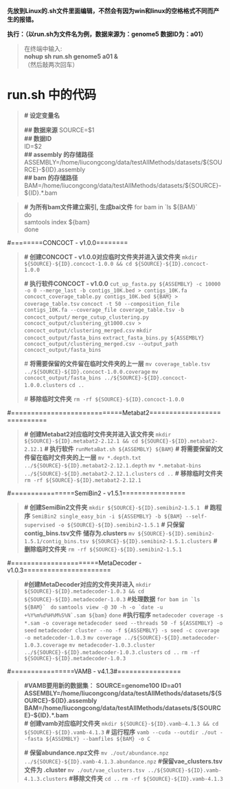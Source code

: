 **先放到Linux的.sh文件里面编辑，不然会有因为win和linux的空格格式不同而产生的报错。**

**执行：（以run.sh为文件名为例，数据来源为：genome5 数据ID为：a01）**
>在终端中输入:  
>**nohup sh run.sh genome5 a01  &**  
（然后敲两次回车） 

# run.sh 中的代码

>**\# 设定变量名**
>
>**\## 数据来源** 
SOURCE=\$1      
**\## 数据ID**    
>ID=\$2   
**\## assembly 的存储路径**       
> ASSEMBLY=/home/liucongcong/data/testAllMethods/datasets/\${SOURCE}-\${ID}.assembly  
>**\## bam 的存储路径**
>BAM=/home/liucongcong/data/testAllMethods/datasets/\${SOURCE}-\${ID}.*.bam  

>**\# 为所有bam文件建立索引, 生成bai文件**
>for bam in \`ls ${BAM}`  
>do  
samtools index \${bam}  
>done  

#========CONCOCT - v1.0.0========
>**\# 创建CONCOCT - v1.0.0对应临时文件夹并进入该文件夹**
`mkdir ${SOURCE}-${ID}.concoct-1.0.0 && cd ${SOURCE}-${ID}.concoct-1.0.0`
>
>**\# 执行软件CONCOCT - v1.0.0**
`cut_up_fasta.py ${ASSEMBLY} -c 10000 -o 0 --merge_last -b contigs_10K.bed > contigs_10K.fa`
`concoct_coverage_table.py contigs_10K.bed ${BAM} > coverage_table.tsv`
`concoct -t 50 --composition_file contigs_10K.fa --coverage_file coverage_table.tsv -b concoct_output/`
`merge_cutup_clustering.py concoct_output/clustering_gt1000.csv > concoct_output/clustering_merged.csv`
`mkdir concoct_output/fasta_bins`
`extract_fasta_bins.py ${ASSEMBLY} concoct_output/clustering_merged.csv --output_path concoct_output/fasta_bins`
>
>\# **将需要保留的文件留在临时文件夹的上一层**
> `mv coverage_table.tsv ../${SOURCE}-${ID}.concoct-1.0.0.coverage`
`mv concoct_output/fasta_bins ../${SOURCE}-${ID}.concoct-1.0.0.clusters`
`cd ..`
>
>\# **移除临时文件夹**
`rm -rf ${SOURCE}-${ID}.concoct-1.0.0`

#============================Metabat2============================
>**\# 创建Metabat2对应临时文件夹并进入该文件夹**
`mkdir ${SOURCE}-${ID}.metabat2-2.12.1 && cd ${SOURCE}-${ID}.metabat2-2.12.1`
**\# 执行软件**
`runMetaBat.sh ${ASSEMBLY} ${BAM}`
**\# 将需要保留的文件留在临时文件夹的上一层**
`mv *.depth.txt  ../${SOURCE}-${ID}.metabat2-2.12.1.depth`
`mv *.metabat-bins ../${SOURCE}-${ID}.metabat2-2.12.1.clusters`
`cd ..`
**\# 移除临时文件夹**
`rm -rf ${SOURCE}-${ID}.metabat2-2.12.1`

<!-- #======================SemiBin2-1.5.1============================
#==========(https://semibin.readthedocs.io/en/latest/usage/)====================
ASSEMBLY=/home/liucongcong/data/testAllMethods/datasets/${SOURCE}-${ID}.assembly
BAM=/home/liucongcong/data/testAllMethods/datasets/${SOURCE}-${ID}.*.bam
OUTPUT=${SOURCE}-${ID}.semibin2-1.5.1

#生成data.csv/data_split.csv
SemiBin2 generate_sequence_features_single -i ${ASSEMBLY} -b ${BAM} -o ${OUTPUT}
#SemiBin2 generate_cannot_links -i ${ASSEMBLY} -o ${OUTPUT} --taxonomy-annotation-tabl
#SemiBin2 generate_cannot_links -i ${ASSEMBLY} -o ${OUTPUT}

#生成model.h5cd
#SemiBin2 train --mode single -i ${ASSEMBLY} --data ${OUTPUT}/data.csv --data-split ${OUTPUT}/data_split.csv -c ${OUTPUT}/cannot/cannot.txt -o ${OUTPUT}
SemiBin2 train_self --data ${OUTPUT}/data.csv --data-split ${OUTPUT}/data_split.csv -o ${OUTPUT}

#生成Bin
SemiBin2 bin -i ${ASSEMBLY} --model ${OUTPUT}/model.h5 --data ${OUTPUT}/data.csv -o ${OUTPUT} -->

#================SemiBin2 - v1.5.1================
<!-- 临时变量存储地
SOURCE=genome5
ID=a01
ASSEMBLY=/home/liucongcong/data/testAllMethods/datasets/${SOURCE}-${ID}.assembly
BAM=/home/liucongcong/data/testAllMethods/datasets/${SOURCE}-${ID}.*.bam 
-->
>**\# 创建SemiBin2文件夹**
`mkdir ${SOURCE}-${ID}.semibin2-1.5.1 `
**\# 跑程序**
`SemiBin2 single_easy_bin -i ${ASSEMBLY} -b ${BAM} --self-supervised -o ${SOURCE}-${ID}.semibin2-1.5.1`
**\# 只保留contig_bins.tsv文件 储存为.clusters**
`mv ${SOURCE}-${ID}.semibin2-1.5.1/contig_bins.tsv ${SOURCE}-${ID}.semibin2-1.5.1.clusters`
**\# 删除临时文件夹**
`rm -rf ${SOURCE}-${ID}.semibin2-1.5.1`


#======================MetaDecoder - v1.0.3======================
>**\#创建MetaDecoder对应的文件夹并进入**
>`mkdir ${SOURCE}-${ID}.metadecoder-1.0.3 && cd ${SOURCE}-${ID}.metadecoder-1.0.3`
**\#处理数据**
``for bam in `ls ${BAM}` ``
`do`
``samtools view -@ 30 -h -o `date -u +%Y%m%d%H%M%S%N`.sam ${bam}``
`done`
**\#执行程序**
`metadecoder coverage -s *.sam -o coverage`
`metadecoder seed --threads 50 -f ${ASSEMBLY} -o seed`
`metadecoder cluster --no -f ${ASSEMBLY} -s seed -c coverage -o metadecoder-1.0.3`
`mv coverage ../${SOURCE}-${ID}.metadecoder-1.0.3.coverage`
`mv metadecoder-1.0.3.cluster ../${SOURCE}-${ID}.metadecoder-1.0.3.clusters`
`cd ..`
`rm -rf ${SOURCE}-${ID}.metadecoder-1.0.3`


#================VAMB - v4.1.3#================
<!-- 临时变量存储地
SOURCE=genome100
ID=a01
ASSEMBLY=/home/liucongcong/data/testAllMethods/datasets/${SOURCE}-${ID}.assembly
BAM=/home/liucongcong/data/testAllMethods/datasets/${SOURCE}-${ID}.*.bam 
-->
>**#VAMB要用新的数据集：**
>**SOURCE=genome100
ID=a01      
> ASSEMBLY=/home/liucongcong/data/testAllMethods/datasets/\${SOURCE}-\${ID}.assembly
>BAM=/home/liucongcong/data/testAllMethods/datasets/\${SOURCE}-\${ID}.*.bam**
\
**\# 创建vamb对应临时文件夹**
`mkdir ${SOURCE}-${ID}.vamb-4.1.3 && cd ${SOURCE}-${ID}.vamb-4.1.3`
**\# 运行程序**
`vamb --cuda --outdir ./out --fasta ${ASSEMBLY} --bamfiles ${BAM} -o C`
> <!-- **\# 保留abundance.npz文件，abundance.npz -> ${SOURCE}-${ID}.vamb-4.1.3.abundance.npz** 
> **/#保留vae_clusters.tsv文件，vae_clusters.tsv -> ${SOURCE}-${ID}.vamb-4.1.3.clusters**
> -->
>**\# 保留abundance.npz文件**
`mv ./out/abundance.npz ../${SOURCE}-${ID}.vamb-4.1.3.abundance.npz`
**\#保留vae_clusters.tsv文件为 .cluster**
`mv ./out/vae_clusters.tsv ../${SOURCE}-${ID}.vamb-4.1.3.clusters`
**\#移除文件夹**
`cd ..`
`rm -rf ${SOURCE}-${ID}.vamb-4.1.3`



